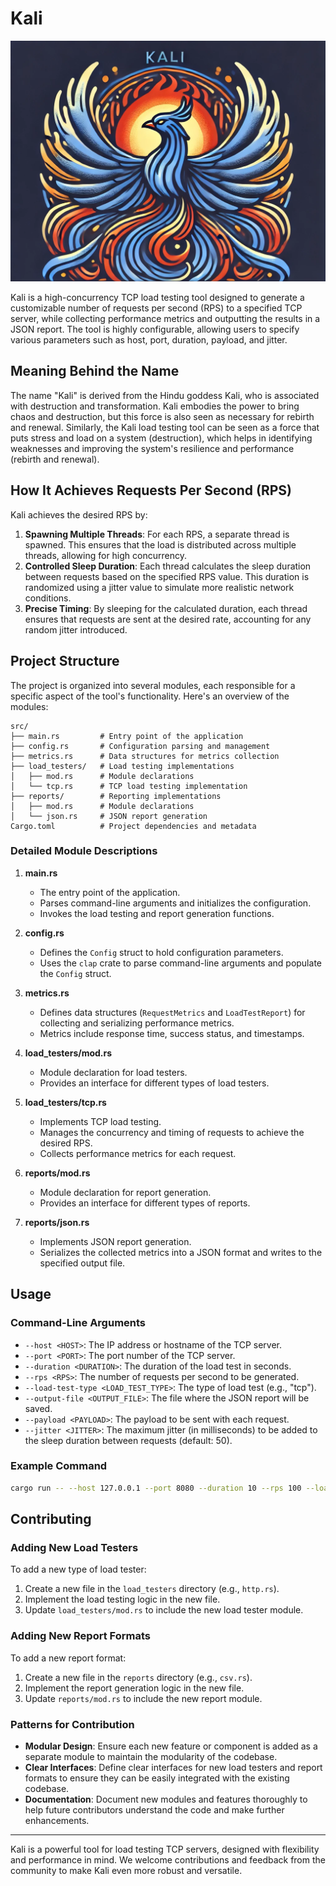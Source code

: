 

# Kali


![Kali Logo](./logo.png)

Kali is a high-concurrency TCP load testing tool designed to generate a customizable number of requests per second (RPS) to a specified TCP server, while collecting performance metrics and outputting the results in a JSON report. The tool is highly configurable, allowing users to specify various parameters such as host, port, duration, payload, and jitter.

## Meaning Behind the Name

The name "Kali" is derived from the Hindu goddess Kali, who is associated with destruction and transformation. Kali embodies the power to bring chaos and destruction, but this force is also seen as necessary for rebirth and renewal. Similarly, the Kali load testing tool can be seen as a force that puts stress and load on a system (destruction), which helps in identifying weaknesses and improving the system's resilience and performance (rebirth and renewal).

## How It Achieves Requests Per Second (RPS)

Kali achieves the desired RPS by:
1. **Spawning Multiple Threads**: For each RPS, a separate thread is spawned. This ensures that the load is distributed across multiple threads, allowing for high concurrency.
2. **Controlled Sleep Duration**: Each thread calculates the sleep duration between requests based on the specified RPS value. This duration is randomized using a jitter value to simulate more realistic network conditions.
3. **Precise Timing**: By sleeping for the calculated duration, each thread ensures that requests are sent at the desired rate, accounting for any random jitter introduced.

## Project Structure

The project is organized into several modules, each responsible for a specific aspect of the tool's functionality. Here's an overview of the modules:

```
src/
├── main.rs         # Entry point of the application
├── config.rs       # Configuration parsing and management
├── metrics.rs      # Data structures for metrics collection
├── load_testers/   # Load testing implementations
│   ├── mod.rs      # Module declarations
│   └── tcp.rs      # TCP load testing implementation
├── reports/        # Reporting implementations
│   ├── mod.rs      # Module declarations
│   └── json.rs     # JSON report generation
Cargo.toml          # Project dependencies and metadata
```

### Detailed Module Descriptions

1. **main.rs**
   - The entry point of the application.
   - Parses command-line arguments and initializes the configuration.
   - Invokes the load testing and report generation functions.

2. **config.rs**
   - Defines the `Config` struct to hold configuration parameters.
   - Uses the `clap` crate to parse command-line arguments and populate the `Config` struct.

3. **metrics.rs**
   - Defines data structures (`RequestMetrics` and `LoadTestReport`) for collecting and serializing performance metrics.
   - Metrics include response time, success status, and timestamps.

4. **load_testers/mod.rs**
   - Module declaration for load testers.
   - Provides an interface for different types of load testers.

5. **load_testers/tcp.rs**
   - Implements TCP load testing.
   - Manages the concurrency and timing of requests to achieve the desired RPS.
   - Collects performance metrics for each request.

6. **reports/mod.rs**
   - Module declaration for report generation.
   - Provides an interface for different types of reports.

7. **reports/json.rs**
   - Implements JSON report generation.
   - Serializes the collected metrics into a JSON format and writes to the specified output file.

## Usage

### Command-Line Arguments

- `--host <HOST>`: The IP address or hostname of the TCP server.
- `--port <PORT>`: The port number of the TCP server.
- `--duration <DURATION>`: The duration of the load test in seconds.
- `--rps <RPS>`: The number of requests per second to be generated.
- `--load-test-type <LOAD_TEST_TYPE>`: The type of load test (e.g., "tcp").
- `--output-file <OUTPUT_FILE>`: The file where the JSON report will be saved.
- `--payload <PAYLOAD>`: The payload to be sent with each request.
- `--jitter <JITTER>`: The maximum jitter (in milliseconds) to be added to the sleep duration between requests (default: 50).

### Example Command

```bash
cargo run -- --host 127.0.0.1 --port 8080 --duration 10 --rps 100 --load-test-type tcp --output-file output.json --payload "Hello World" --jitter 100
```

## Contributing

### Adding New Load Testers

To add a new type of load tester:
1. Create a new file in the `load_testers` directory (e.g., `http.rs`).
2. Implement the load testing logic in the new file.
3. Update `load_testers/mod.rs` to include the new load tester module.

### Adding New Report Formats

To add a new report format:
1. Create a new file in the `reports` directory (e.g., `csv.rs`).
2. Implement the report generation logic in the new file.
3. Update `reports/mod.rs` to include the new report module.

### Patterns for Contribution

- **Modular Design**: Ensure each new feature or component is added as a separate module to maintain the modularity of the codebase.
- **Clear Interfaces**: Define clear interfaces for new load testers and report formats to ensure they can be easily integrated with the existing codebase.
- **Documentation**: Document new modules and features thoroughly to help future contributors understand the code and make further enhancements.
---

Kali is a powerful tool for load testing TCP servers, designed with flexibility and performance in mind. We welcome contributions and feedback from the community to make Kali even more robust and versatile.